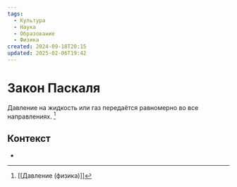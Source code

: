 ```yaml
---
tags:
  - Культура
  - Наука
  - Образование
  - Физика
created: 2024-09-18T20:15
updated: 2025-02-06T19:42
---
```

# Закон Паскаля

Давление на жидкость или газ передаётся равномерно во все направлениях. [^1]

## Контекст
- 

[^1]: [[Давление (физика)]]